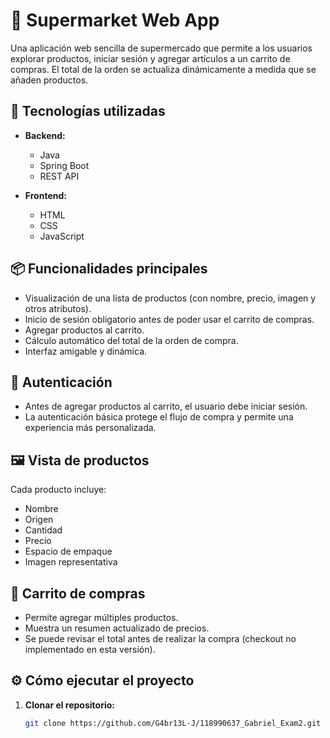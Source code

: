 # 🛒 Supermarket Web App

Una aplicación web sencilla de supermercado que permite a los usuarios explorar productos, iniciar sesión y agregar artículos a un carrito de compras. El total de la orden se actualiza dinámicamente a medida que se añaden productos.

## 🚀 Tecnologías utilizadas

- **Backend:**
  - Java
  - Spring Boot
  - REST API

- **Frontend:**
  - HTML
  - CSS
  - JavaScript

## 📦 Funcionalidades principales

- Visualización de una lista de productos (con nombre, precio, imagen y otros atributos).
- Inicio de sesión obligatorio antes de poder usar el carrito de compras.
- Agregar productos al carrito.
- Cálculo automático del total de la orden de compra.
- Interfaz amigable y dinámica.

## 🔐 Autenticación

- Antes de agregar productos al carrito, el usuario debe iniciar sesión.
- La autenticación básica protege el flujo de compra y permite una experiencia más personalizada.

## 🖼️ Vista de productos

Cada producto incluye:
- Nombre
- Origen
- Cantidad
- Precio
- Espacio de empaque
- Imagen representativa

## 🛒 Carrito de compras

- Permite agregar múltiples productos.
- Muestra un resumen actualizado de precios.
- Se puede revisar el total antes de realizar la compra (checkout no implementado en esta versión).

## ⚙️ Cómo ejecutar el proyecto

1. **Clonar el repositorio:**

   ```bash
   git clone https://github.com/G4br13L-J/118990637_Gabriel_Exam2.git
